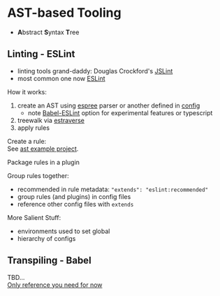 # AST-based Tooling
* **A**bstract **S**yntax **T**ree

## Linting - ESLint
* linting tools grand-daddy: Douglas Crockford's [JSLint](https://github.com/douglascrockford/JSLint)
* most common one now [ESLint](https://www.npmjs.com/package/eslint)

How it works:
1. create an AST using [espree](https://www.npmjs.com/package/espree) parser or another defined in [config](https://eslint.org/docs/user-guide/configuring#specifying-parser)
    - note [Babel-ESLint](https://www.npmjs.com/package/babel-eslint) option for experimental features or typescript
2. treewalk via [estraverse](https://www.npmjs.com/package/estraverse)
3. apply rules

Create a rule:  
See [ast example project](./ast/parse.js).

Package rules in a plugin

Group rules together:
* recommended in rule metadata: ```"extends": "eslint:recommended"```
* group rules (and plugins) in config files
* reference other config files with ```extends```

More Salient Stuff:
* environments used to set global
* hierarchy of configs

## Transpiling - Babel
TBD...  
[Only reference you need for now](https://www.youtube.com/watch?v=40abpedBKK8&feature=youtu.be)
